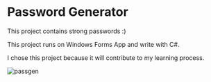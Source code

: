 <h1>Password Generator </h1>
  <p>This project contains strong passwords :) </p> 
  <p> This project runs on Windows Forms App and write with C#. </p>
   <p> I chose this project because it will contribute to my learning process. </p>

![passgen](https://user-images.githubusercontent.com/81222209/210342797-54ed3780-61c8-48b2-882f-065473f2f047.jpg)
